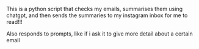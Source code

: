 This is a python script that checks my emails, summarises them using chatgpt, and then sends the summaries to my instagram inbox for me to read!!!

Also responds to prompts, like if i ask it to give more detail about a certain email
